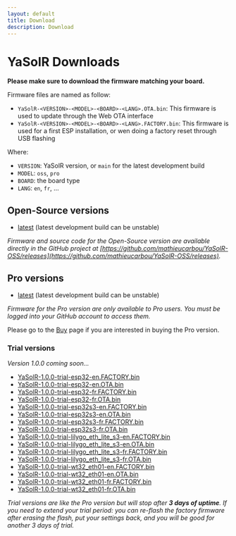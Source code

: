 ```yaml
---
layout: default
title: Download
description: Download
---
```


# YaSolR Downloads

**Please make sure to download the firmware matching your board.**

Firmware files are named as follow:

- `YaSolR-<VERSION>-<MODEL>-<BOARD>-<LANG>.OTA.bin`: This firmware is used to update through the Web OTA interface
- `YaSolR-<VERSION>-<MODEL>-<BOARD>-<LANG>.FACTORY.bin`: This firmware is used for a first ESP installation, or wen doing a factory reset through USB flashing

Where:

- `VERSION`: YaSolR version, or `main` for the latest development build
- `MODEL`: `oss`, `pro`
- `BOARD`: the board type
- `LANG`: `en`, `fr`, ...

## Open-Source versions

- [latest](https://github.com/mathieucarbou/YaSolR-OSS/releases/tag/latest) (latest development build can be unstable)

_Firmware and source code for the Open-Source version are available directly in the GitHub project at [https://github.com/mathieucarbou/YaSolR-OSS/releases](https://github.com/mathieucarbou/YaSolR-OSS/releases)._

## Pro versions

- [latest](https://github.com/mathieucarbou/YaSolR-Pro/tree/main/latest) (latest development build can be unstable)

_Firmware for the Pro version are only available to Pro users. You must be logged into your GitHub account to access them._

Please go to the [Buy](buy) page if you are interested in buying the Pro version.

### Trial versions

_Version 1.0.0 coming soon..._

- [YaSolR-1.0.0-trial-esp32-en.FACTORY.bin](/downloads/trials/YaSolR-1.0.0-trial-esp32-en.FACTORY.bin)
- [YaSolR-1.0.0-trial-esp32-en.OTA.bin](/downloads/trials/YaSolR-1.0.0-trial-esp32-en.OTA.bin)
- [YaSolR-1.0.0-trial-esp32-fr.FACTORY.bin](/downloads/trials/YaSolR-1.0.0-trial-esp32-fr.FACTORY.bin)
- [YaSolR-1.0.0-trial-esp32-fr.OTA.bin](/downloads/trials/YaSolR-1.0.0-trial-esp32-fr.OTA.bin)
- [YaSolR-1.0.0-trial-esp32s3-en.FACTORY.bin](/downloads/trials/YaSolR-1.0.0-trial-esp32s3-en.FACTORY.bin)
- [YaSolR-1.0.0-trial-esp32s3-en.OTA.bin](/downloads/trials/YaSolR-1.0.0-trial-esp32s3-en.OTA.bin)
- [YaSolR-1.0.0-trial-esp32s3-fr.FACTORY.bin](/downloads/trials/YaSolR-1.0.0-trial-esp32s3-fr.FACTORY.bin)
- [YaSolR-1.0.0-trial-esp32s3-fr.OTA.bin](/downloads/trials/YaSolR-1.0.0-trial-esp32s3-fr.OTA.bin)
- [YaSolR-1.0.0-trial-lilygo_eth_lite_s3-en.FACTORY.bin](/downloads/trials/YaSolR-1.0.0-trial-lilygo_eth_lite_s3-en.FACTORY.bin)
- [YaSolR-1.0.0-trial-lilygo_eth_lite_s3-en.OTA.bin](/downloads/trials/YaSolR-1.0.0-trial-lilygo_eth_lite_s3-en.OTA.bin)
- [YaSolR-1.0.0-trial-lilygo_eth_lite_s3-fr.FACTORY.bin](/downloads/trials/YaSolR-1.0.0-trial-lilygo_eth_lite_s3-fr.FACTORY.bin)
- [YaSolR-1.0.0-trial-lilygo_eth_lite_s3-fr.OTA.bin](/downloads/trials/YaSolR-1.0.0-trial-lilygo_eth_lite_s3-fr.OTA.bin)
- [YaSolR-1.0.0-trial-wt32_eth01-en.FACTORY.bin](/downloads/trials/YaSolR-1.0.0-trial-wt32_eth01-en.FACTORY.bin)
- [YaSolR-1.0.0-trial-wt32_eth01-en.OTA.bin](/downloads/trials/YaSolR-1.0.0-trial-wt32_eth01-en.OTA.bin)
- [YaSolR-1.0.0-trial-wt32_eth01-fr.FACTORY.bin](/downloads/trials/YaSolR-1.0.0-trial-wt32_eth01-fr.FACTORY.bin)
- [YaSolR-1.0.0-trial-wt32_eth01-fr.OTA.bin](/downloads/trials/YaSolR-1.0.0-trial-wt32_eth01-fr.OTA.bin)

_Trial versions are like the Pro version but will stop after **3 days of uptime**._
_If you need to extend your trial period: you can re-flash the factory firmware after erasing the flash, put your settings back, and you will be good for another 3 days of trial._
